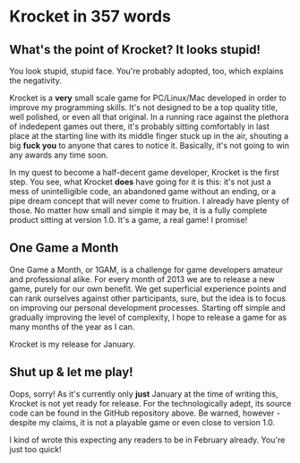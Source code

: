 Krocket in 357 words
=====
What's the point of Krocket? It looks stupid!
-----
You look stupid, stupid face. You're probably adopted, too, which explains the negativity.

Krocket is a **very** small scale game for PC/Linux/Mac developed in order to improve my programming skills. It's not designed to be a top quality title, well polished, or even all that original. In a running race against the plethora of indedepent games out there, it's probably sitting comfortably in last place at the starting line with its middle finger stuck up in the air, shouting a big **fuck you** to anyone that cares to notice it. Basically, it's not going to win any awards any time soon.

In my quest to become a half-decent game developer, Krocket is the first step. You see, what Krocket **does** have going for it is this: it's not just a mess of unintelligible code, an abandoned game without an ending, or a pipe dream concept that will never come to fruition. I already have plenty of those. No matter how small and simple it may be, it is a fully complete product sitting at version 1.0. It's a game, a real game! I promise!

One Game a Month
-----
One Game a Month, or 1GAM, is a challenge for game developers amateur and professional alike. For every month of 2013 we are to release a new game, purely for our own benefit. We get superficial experience points and can rank ourselves against other participants, sure, but the idea is to focus on improving our personal development processes. Starting off simple and gradually improving the level of complexity, I hope to release a game for as many months of the year as I can. 

Krocket is my release for January.

Shut up & let me play!
-----
Oops, sorry! As it's currently only **just** January at the time of writing this, Krocket is not yet ready for release. For the technologically adept, its source code can be found in the GitHub repository above. Be warned, however - despite my claims, it is not a playable game or even close to version 1.0.

I kind of wrote this expecting any readers to be in February already. You're just too quick!